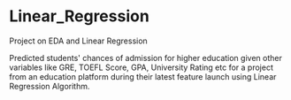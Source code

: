 # Linear_Regression
 Project on EDA and Linear Regression 

Predicted students' chances of admission for higher education given other variables like GRE, TOEFL Score, GPA, University Rating etc for a project from an education platform during their latest feature launch using Linear Regression Algorithm.